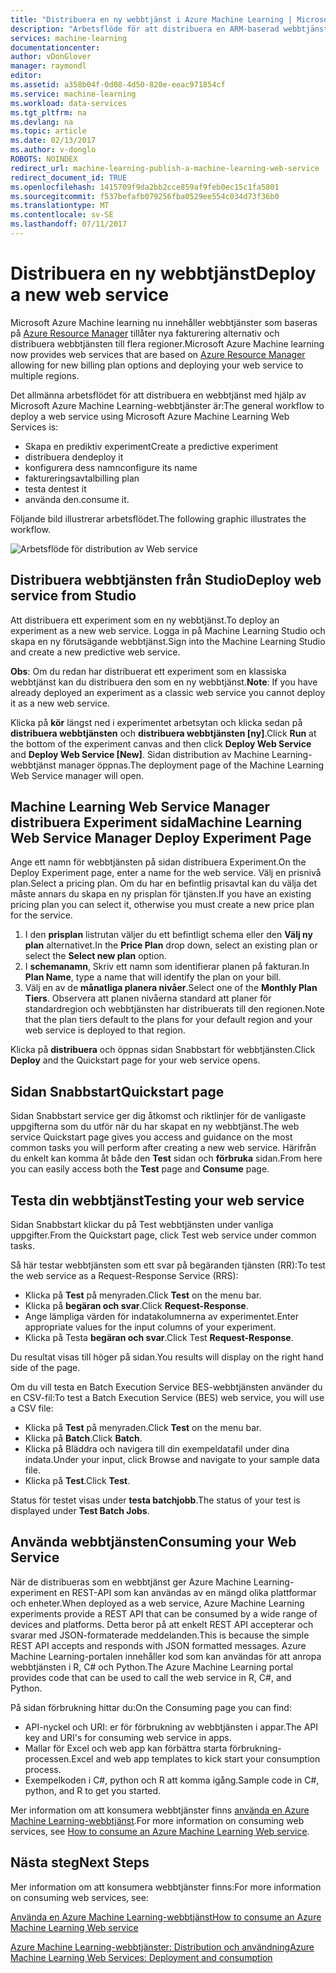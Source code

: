 ```yaml
---
title: "Distribuera en ny webbtjänst i Azure Machine Learning | Microsoft Docs"
description: "Arbetsflöde för att distribuera en ARM-baserad webbtjänst"
services: machine-learning
documentationcenter: 
author: vDonGlover
manager: raymondl
editor: 
ms.assetid: a358b04f-0d08-4d50-820e-eeac971854cf
ms.service: machine-learning
ms.workload: data-services
ms.tgt_pltfrm: na
ms.devlang: na
ms.topic: article
ms.date: 02/13/2017
ms.author: v-donglo
ROBOTS: NOINDEX
redirect_url: machine-learning-publish-a-machine-learning-web-service
redirect_document_id: TRUE
ms.openlocfilehash: 1415709f9da2bb2cce859af9feb0ec15c1fa5801
ms.sourcegitcommit: f537befafb079256fba0529ee554c034d73f36b0
ms.translationtype: MT
ms.contentlocale: sv-SE
ms.lasthandoff: 07/11/2017
---
```

# <a name="deploy-a-new-web-service"></a><span data-ttu-id="12e69-103">Distribuera en ny webbtjänst</span><span class="sxs-lookup"><span data-stu-id="12e69-103">Deploy a new web service</span></span>
<span data-ttu-id="12e69-104">Microsoft Azure Machine learning nu innehåller webbtjänster som baseras på [Azure Resource Manager](../azure-resource-manager/resource-group-overview.md) tillåter nya fakturering alternativ och distribuera webbtjänsten till flera regioner.</span><span class="sxs-lookup"><span data-stu-id="12e69-104">Microsoft Azure Machine learning now provides web services that are based on [Azure Resource Manager](../azure-resource-manager/resource-group-overview.md) allowing for new billing plan options and deploying your web service to multiple regions.</span></span>

<span data-ttu-id="12e69-105">Det allmänna arbetsflödet för att distribuera en webbtjänst med hjälp av Microsoft Azure Machine Learning-webbtjänster är:</span><span class="sxs-lookup"><span data-stu-id="12e69-105">The general workflow to deploy a web service using Microsoft Azure Machine Learning Web Services is:</span></span>

* <span data-ttu-id="12e69-106">Skapa en prediktiv experiment</span><span class="sxs-lookup"><span data-stu-id="12e69-106">Create a predictive experiment</span></span>
* <span data-ttu-id="12e69-107">distribuera den</span><span class="sxs-lookup"><span data-stu-id="12e69-107">deploy it</span></span>
* <span data-ttu-id="12e69-108">konfigurera dess namn</span><span class="sxs-lookup"><span data-stu-id="12e69-108">configure its name</span></span>
* <span data-ttu-id="12e69-109">faktureringsavtal</span><span class="sxs-lookup"><span data-stu-id="12e69-109">billing plan</span></span>
* <span data-ttu-id="12e69-110">testa den</span><span class="sxs-lookup"><span data-stu-id="12e69-110">test it</span></span>
* <span data-ttu-id="12e69-111">använda den.</span><span class="sxs-lookup"><span data-stu-id="12e69-111">consume it.</span></span>

<span data-ttu-id="12e69-112">Följande bild illustrerar arbetsflödet.</span><span class="sxs-lookup"><span data-stu-id="12e69-112">The following graphic illustrates the workflow.</span></span>

![Arbetsflöde för distribution av Web service][1]

## <a name="deploy-web-service-from-studio"></a><span data-ttu-id="12e69-114">Distribuera webbtjänsten från Studio</span><span class="sxs-lookup"><span data-stu-id="12e69-114">Deploy web service from Studio</span></span>
<span data-ttu-id="12e69-115">Att distribuera ett experiment som en ny webbtjänst.</span><span class="sxs-lookup"><span data-stu-id="12e69-115">To deploy an experiment as a new web service.</span></span> <span data-ttu-id="12e69-116">Logga in på Machine Learning Studio och skapa en ny förutsägande webbtjänst.</span><span class="sxs-lookup"><span data-stu-id="12e69-116">Sign into the Machine Learning Studio and create a new predictive web service.</span></span> 

<span data-ttu-id="12e69-117">**Obs**: Om du redan har distribuerat ett experiment som en klassiska webbtjänst kan du distribuera den som en ny webbtjänst.</span><span class="sxs-lookup"><span data-stu-id="12e69-117">**Note**: If you have already deployed an experiment as a classic web service you cannot deploy it as a new web service.</span></span>

<span data-ttu-id="12e69-118">Klicka på **kör** längst ned i experimentet arbetsytan och klicka sedan på **distribuera webbtjänsten** och **distribuera webbtjänsten [ny]**.</span><span class="sxs-lookup"><span data-stu-id="12e69-118">Click **Run** at the bottom of the experiment canvas and then click **Deploy Web Service** and **Deploy Web Service [New]**.</span></span> <span data-ttu-id="12e69-119">Sidan distribution av Machine Learning-webbtjänst manager öppnas.</span><span class="sxs-lookup"><span data-stu-id="12e69-119">The deployment page of the Machine Learning Web Service manager will open.</span></span>

## <a name="machine-learning-web-service-manager-deploy-experiment-page"></a><span data-ttu-id="12e69-120">Machine Learning Web Service Manager distribuera Experiment sida</span><span class="sxs-lookup"><span data-stu-id="12e69-120">Machine Learning Web Service Manager Deploy Experiment Page</span></span>
<span data-ttu-id="12e69-121">Ange ett namn för webbtjänsten på sidan distribuera Experiment.</span><span class="sxs-lookup"><span data-stu-id="12e69-121">On the Deploy Experiment page, enter a name for the web service.</span></span>
<span data-ttu-id="12e69-122">Välj en prisnivå plan.</span><span class="sxs-lookup"><span data-stu-id="12e69-122">Select a pricing plan.</span></span> <span data-ttu-id="12e69-123">Om du har en befintlig prisavtal kan du välja det måste annars du skapa en ny prisplan för tjänsten.</span><span class="sxs-lookup"><span data-stu-id="12e69-123">If you have an existing pricing plan you can select it, otherwise you must create a new price plan for the service.</span></span> 

1. <span data-ttu-id="12e69-124">I den **prisplan** listrutan väljer du ett befintligt schema eller den **Välj ny plan** alternativet.</span><span class="sxs-lookup"><span data-stu-id="12e69-124">In the **Price Plan** drop down, select an existing plan or select the **Select new plan** option.</span></span>
2. <span data-ttu-id="12e69-125">I **schemanamn**, Skriv ett namn som identifierar planen på fakturan.</span><span class="sxs-lookup"><span data-stu-id="12e69-125">In **Plan Name**, type a name that will identify the plan on your bill.</span></span>
3. <span data-ttu-id="12e69-126">Välj en av de **månatliga planera nivåer**.</span><span class="sxs-lookup"><span data-stu-id="12e69-126">Select one of the **Monthly Plan Tiers**.</span></span> <span data-ttu-id="12e69-127">Observera att planen nivåerna standard att planer för standardregion och webbtjänsten har distribuerats till den regionen.</span><span class="sxs-lookup"><span data-stu-id="12e69-127">Note that the plan tiers default to the plans for your default region and your web service is deployed to that region.</span></span>

<span data-ttu-id="12e69-128">Klicka på **distribuera** och öppnas sidan Snabbstart för webbtjänsten.</span><span class="sxs-lookup"><span data-stu-id="12e69-128">Click **Deploy** and the Quickstart page for your web service opens.</span></span>

## <a name="quickstart-page"></a><span data-ttu-id="12e69-129">Sidan Snabbstart</span><span class="sxs-lookup"><span data-stu-id="12e69-129">Quickstart page</span></span>
<span data-ttu-id="12e69-130">Sidan Snabbstart service ger dig åtkomst och riktlinjer för de vanligaste uppgifterna som du utför när du har skapat en ny webbtjänst.</span><span class="sxs-lookup"><span data-stu-id="12e69-130">The web service Quickstart page gives you access and guidance on the most common tasks you will perform after creating a new web service.</span></span> <span data-ttu-id="12e69-131">Härifrån du enkelt kan komma åt både den **Test** sidan och **förbruka** sidan.</span><span class="sxs-lookup"><span data-stu-id="12e69-131">From here you can easily access both the **Test** page and **Consume** page.</span></span>

## <a name="testing-your-web-service"></a><span data-ttu-id="12e69-132">Testa din webbtjänst</span><span class="sxs-lookup"><span data-stu-id="12e69-132">Testing your web service</span></span>
<span data-ttu-id="12e69-133">Sidan Snabbstart klickar du på Test webbtjänsten under vanliga uppgifter.</span><span class="sxs-lookup"><span data-stu-id="12e69-133">From the Quickstart page, click Test web service under common tasks.</span></span>   

<span data-ttu-id="12e69-134">Så här testar webbtjänsten som ett svar på begäranden tjänsten (RR):</span><span class="sxs-lookup"><span data-stu-id="12e69-134">To test the web service as a Request-Response Service (RRS):</span></span>

* <span data-ttu-id="12e69-135">Klicka på **Test** på menyraden.</span><span class="sxs-lookup"><span data-stu-id="12e69-135">Click **Test** on the menu bar.</span></span>
* <span data-ttu-id="12e69-136">Klicka på **begäran och svar**.</span><span class="sxs-lookup"><span data-stu-id="12e69-136">Click **Request-Response**.</span></span>
* <span data-ttu-id="12e69-137">Ange lämpliga värden för indatakolumnerna av experimentet.</span><span class="sxs-lookup"><span data-stu-id="12e69-137">Enter appropriate values for the input columns of your experiment.</span></span>
* <span data-ttu-id="12e69-138">Klicka på Testa **begäran och svar**.</span><span class="sxs-lookup"><span data-stu-id="12e69-138">Click Test **Request-Response**.</span></span>

<span data-ttu-id="12e69-139">Du resultat visas till höger på sidan.</span><span class="sxs-lookup"><span data-stu-id="12e69-139">You results will display on the right hand side of the page.</span></span>

<span data-ttu-id="12e69-140">Om du vill testa en Batch Execution Service BES-webbtjänsten använder du en CSV-fil:</span><span class="sxs-lookup"><span data-stu-id="12e69-140">To test a Batch Execution Service (BES) web service, you will use a CSV file:</span></span>

* <span data-ttu-id="12e69-141">Klicka på **Test** på menyraden.</span><span class="sxs-lookup"><span data-stu-id="12e69-141">Click **Test** on the menu bar.</span></span>
* <span data-ttu-id="12e69-142">Klicka på **Batch**.</span><span class="sxs-lookup"><span data-stu-id="12e69-142">Click **Batch**.</span></span>
* <span data-ttu-id="12e69-143">Klicka på Bläddra och navigera till din exempeldatafil under dina indata.</span><span class="sxs-lookup"><span data-stu-id="12e69-143">Under your input, click Browse and navigate to your sample data file.</span></span>
* <span data-ttu-id="12e69-144">Klicka på **Test**.</span><span class="sxs-lookup"><span data-stu-id="12e69-144">Click **Test**.</span></span>

<span data-ttu-id="12e69-145">Status för testet visas under **testa batchjobb**.</span><span class="sxs-lookup"><span data-stu-id="12e69-145">The status of your test is displayed under **Test Batch Jobs**.</span></span>

## <a name="consuming-your-web-service"></a><span data-ttu-id="12e69-146">Använda webbtjänsten</span><span class="sxs-lookup"><span data-stu-id="12e69-146">Consuming your Web Service</span></span>
<span data-ttu-id="12e69-147">När de distribueras som en webbtjänst ger Azure Machine Learning-experiment en REST-API som kan användas av en mängd olika plattformar och enheter.</span><span class="sxs-lookup"><span data-stu-id="12e69-147">When deployed as a web service, Azure Machine Learning experiments provide a REST API that can be consumed by a wide range of devices and platforms.</span></span> <span data-ttu-id="12e69-148">Detta beror på att enkelt REST API accepterar och svarar med JSON-formaterade meddelanden.</span><span class="sxs-lookup"><span data-stu-id="12e69-148">This is because the simple REST API accepts and responds with JSON formatted messages.</span></span> <span data-ttu-id="12e69-149">Azure Machine Learning-portalen innehåller kod som kan användas för att anropa webbtjänsten i R, C# och Python.</span><span class="sxs-lookup"><span data-stu-id="12e69-149">The Azure Machine Learning portal provides code that can be used to call the web service in R, C#, and Python.</span></span>

<span data-ttu-id="12e69-150">På sidan förbrukning hittar du:</span><span class="sxs-lookup"><span data-stu-id="12e69-150">On the Consuming page you can find:</span></span>

* <span data-ttu-id="12e69-151">API-nyckel och URI: er för förbrukning av webbtjänsten i appar.</span><span class="sxs-lookup"><span data-stu-id="12e69-151">The API key and URI's for consuming web service in apps.</span></span>
* <span data-ttu-id="12e69-152">Mallar för Excel och web app kan förbättra starta förbrukning-processen.</span><span class="sxs-lookup"><span data-stu-id="12e69-152">Excel and web app templates to kick start your consumption process.</span></span>
* <span data-ttu-id="12e69-153">Exempelkoden i C#, python och R att komma igång.</span><span class="sxs-lookup"><span data-stu-id="12e69-153">Sample code in C#, python, and R to get you started.</span></span>

<span data-ttu-id="12e69-154">Mer information om att konsumera webbtjänster finns [använda en Azure Machine Learning-webbtjänst](machine-learning-consume-web-services.md).</span><span class="sxs-lookup"><span data-stu-id="12e69-154">For more information on consuming web services, see [How to consume an Azure Machine Learning Web service](machine-learning-consume-web-services.md).</span></span>

## <a name="next-steps"></a><span data-ttu-id="12e69-155">Nästa steg</span><span class="sxs-lookup"><span data-stu-id="12e69-155">Next Steps</span></span>
<span data-ttu-id="12e69-156">Mer information om att konsumera webbtjänster finns:</span><span class="sxs-lookup"><span data-stu-id="12e69-156">For more information on consuming web services, see:</span></span>

[<span data-ttu-id="12e69-157">Använda en Azure Machine Learning-webbtjänst</span><span class="sxs-lookup"><span data-stu-id="12e69-157">How to consume an Azure Machine Learning Web service</span></span>](machine-learning-consume-web-services.md)

[<span data-ttu-id="12e69-158">Azure Machine Learning-webbtjänster: Distribution och användning</span><span class="sxs-lookup"><span data-stu-id="12e69-158">Azure Machine Learning Web Services: Deployment and consumption</span></span>](machine-learning-deploy-consume-web-service-guide.md)

<!--Image references-->
[1]: ./media/machine-learning-webservice-deploy-a-web-service/armdeploymentworkflow.png


<!--links-->
